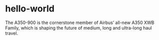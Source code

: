 # hello-world

The A350-900 is the cornerstone member of Airbus’ all-new A350 XWB Family, which is shaping the future of medium, long and ultra-long haul travel.
